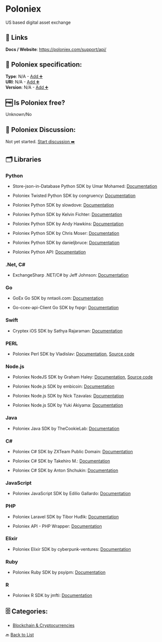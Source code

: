 # Poloniex
US based digital asset exchange

##  🔗 Links
**Docs / Website**: https://poloniex.com/support/api/

## 🧬 Poloniex specification:
**Type**: N/A - [Add ➕](https://github.com/apis-list/apis-list/edit/main/apis-list.yaml)  
**URI**: N/A - [Add ➕](https://github.com/apis-list/apis-list/edit/main/apis-list.yaml)  
**Version**: N/A - [Add ➕](https://github.com/apis-list/apis-list/edit/main/apis-list.yaml)

## 🆓 Is Poloniex free?
 Unknown/No 

## 💬 Poloniex Discussion:
Not yet started. [Start discussion ➡️](https://github.com/apis-list/apis-list/discussions/new)

## 🗂️ Libraries
### Python
- Store-json-in-Database Python SDK by Umar Mohamed: [Documentation](https://github.com/moroclash/Store-json-in-Database)

- Poloniex Twisted Python SDK by congruency: [Documentation](https://github.com/congruency/txpoloniex)

- Poloniex Python SDK by slowdove: [Documentation](https://github.com/slowdove/Poloniex_API_Python3_wrapper)

- Poloniex Python SDK by Kelvin Fichter: [Documentation](https://github.com/kfichter/pypolo)

- Poloniex Python SDK by Andy Hawkins: [Documentation](https://github.com/a904guy/poloniex-python3)

- Poloniex Python SDK by Chris Moser: [Documentation](https://github.com/twopercent/poloniex-lendrates)

- Poloniex Python SDK by danieljbruce: [Documentation](https://github.com/danieljbruce/poloniex-api)

- Poloniex Python API: [Documentation](http://pastebin.com/SB5c4Yr1)

### .Net, C#
- ExchangeSharp .NET/C# by Jeff Johnson: [Documentation](https://github.com/jjxtra/ExchangeSharp)

### Go
- GoEx Go SDK by nntaoli.com: [Documentation](https://github.com/nntaoli-project/GoEx)

- Go-ccex-api-Client Go SDK by fxpgr: [Documentation](https://github.com/fxpgr/go-exchange-client)

### Swift
- Cryptex iOS SDK by Sathya Rajaraman: [Documentation](https://github.com/trsathya/Cryptex)

### PERL
- Poloniex Perl SDK by Vladislav: [Documentation](https://poloniex.com/support/api/), [Source code](https://github.com/mirkos-vf/Poloniex-API)

### Node.js
- Poloniex NodeJS SDK by Graham Haley: [Documentation](https://www.npmjs.com/package/poloniex-exchange-api), [Source code](https://github.com/haleyga/poloniex-exchange-api)

- Poloniex Node.js SDK by embicoin: [Documentation](https://github.com/embicoin/nodejs-Poloniex-Api)

- Poloniex Node.js SDK by Nick Tzavalas: [Documentation](https://github.com/nicktzavalas/poloniex-api)

- Poloniex Node.js SDK by Yuki Akiyama: [Documentation](https://github.com/you21979/node-poloniex)

### Java
- Poloniex Java SDK by TheCookieLab: [Documentation](https://github.com/TheCookieLab/poloniex-api-java)

### C#
- Poloniex C# SDK by ZXTeam Public Domain: [Documentation](https://github.com/zxteamorg/org.zxteam.apiwrap.poloniex.csharp)

- Poloniex C# SDK by Takehiro M.: [Documentation](https://github.com/takeknock/PoloniexClientCS)

- Poloniex C# SDK by Anton Shchukin: [Documentation](https://github.com/Sokel/PoloniexApiWrapper)

### JavaScript
- Poloniex JavaScript SDK by Edilio Gallardo: [Documentation](https://github.com/edilio/rhPoloniex)

### PHP
- Poloniex Laravel SDK by Tibor Huđik: [Documentation](https://github.com/htunlogic/laravel-poloniex)

- Poloniex API - PHP Wrapper: [Documentation](http://pastebin.com/iuezwGRZ)

### Elixir
- Poloniex Elixir SDK by cyberpunk-ventures: [Documentation](https://github.com/cyberpunk-ventures/poloniex_ex)

### Ruby
- Poloniex Ruby SDK by psyipm: [Documentation](https://github.com/psyipm/poloniex-websockets)

### R
- Poloniex R SDK by jmfti: [Documentation](https://github.com/jmfti/Poloniex-R)


## 🗄️ Categories:
- [Blockchain & Cryptocurrencies](https://github.com/apis-list/apis-list#blockchain--cryptocurrencies-)

🔙  [Back to List](https://github.com/apis-list/apis-list)
